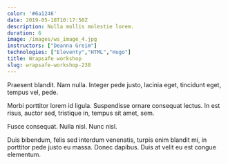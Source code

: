 ```yaml
---
color: '#6a1246'
date: 2019-05-18T10:17:50Z
description: Nulla mollis molestie lorem.
duration: 6
image: /images/ws_image_4.jpg
instructors: ["Deanna Greim"]
technologies: ["Eleventy","HTML","Hugo"]
title: Wrapsafe workshop
slug: wrapsafe-workshop-238
---
```

Praesent blandit. Nam nulla. Integer pede justo, lacinia eget, tincidunt eget, tempus vel, pede.

Morbi porttitor lorem id ligula. Suspendisse ornare consequat lectus. In est risus, auctor sed, tristique in, tempus sit amet, sem.

Fusce consequat. Nulla nisl. Nunc nisl.

Duis bibendum, felis sed interdum venenatis, turpis enim blandit mi, in porttitor pede justo eu massa. Donec dapibus. Duis at velit eu est congue elementum.
